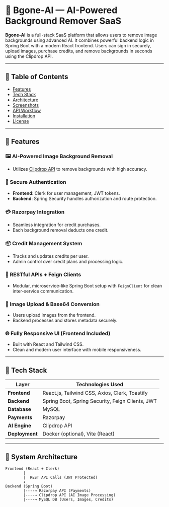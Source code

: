 # 🧠 Bgone-AI — AI-Powered Background Remover SaaS

**Bgone-AI** is a full-stack SaaS platform that allows users to remove image backgrounds using advanced AI. It combines powerful backend logic in Spring Boot with a modern React frontend. Users can sign in securely, upload images, purchase credits, and remove backgrounds in seconds using the Clipdrop API.

---

## 📌 Table of Contents

- [Features](#features)
- [Tech Stack](#tech-stack)
- [Architecture](#architecture)
- [Screenshots](#screenshots)
- [API Workflow](#api-workflow)
- [Installation](#installation)
- [License](#license)

---

## 🚀 Features

### 🖼️ AI-Powered Image Background Removal
- Utilizes [Clipdrop API](https://clipdrop.co) to remove backgrounds with high accuracy.

### 🔐 Secure Authentication
- **Frontend**: Clerk for user management, JWT tokens.
- **Backend**: Spring Security handles authorization and route protection.

### 💳 Razorpay Integration
- Seamless integration for credit purchases.
- Each background removal deducts one credit.

### 📦 Credit Management System
- Tracks and updates credits per user.
- Admin control over credit plans and processing logic.

### 🔗 RESTful APIs + Feign Clients
- Modular, microservice-like Spring Boot setup with `FeignClient` for clean inter-service communication.

### 📁 Image Upload & Base64 Conversion
- Users upload images from the frontend.
- Backend processes and stores metadata securely.

### 🌐 Fully Responsive UI (Frontend Included)
- Built with React and Tailwind CSS.
- Clean and modern user interface with mobile responsiveness.

---

## 🧠 Tech Stack

| Layer        | Technologies Used                                    |
|--------------|------------------------------------------------------|
| **Frontend** | React.js, Tailwind CSS, Axios, Clerk, Toastify       |
| **Backend**  | Spring Boot, Spring Security, Feign Clients, JWT     |
| **Database** | MySQL                                                |
| **Payments** | Razorpay                                             |
| **AI Engine**| Clipdrop API                                         |
| **Deployment**| Docker (optional), Vite (React)                     |

---

## 🧱 System Architecture

```plaintext
Frontend (React + Clerk)
        |
        |  REST API Calls (JWT Protected)
        ↓
Backend (Spring Boot)
        |----→ Razorpay API (Payments)
        |----→ Clipdrop API (AI Image Processing)
        |----→ MySQL DB (Users, Images, Credits)
